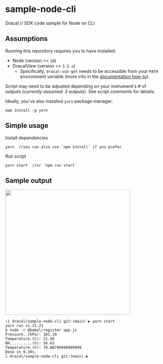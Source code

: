 # sample-node-cli
Dracal // SDK code sample for Node on CLI

## Assumptions

Running this repository requires you to have installed:
- Node (version >= `18`)
- DracalView (version >= `3.2.x`)
  - Specifically, `dracal-usb-get` needs to be accessible from your `PATH` environment variable (more info in the [documentation how-to](https://www.dracal.com/en/programmers_howto/#dracal-usb-get)).

Script may need to be adjusted depending on your instrument's # of outputs _(currently assumed: 3 outputs)_. See script comments for details.

Ideally, you've also installed `yarn` package manager:
```
npm install -g yarn
```

## Simple usage

Install dependencies
```
yarn  //you can also use `npm install` if you prefer
```

Run script
```
yarn start  //or `npm run start`
```

## Sample output
<img src="https://github.com/Dracaltech/sample-node-cli/assets/1357711/18445d5b-23a0-4ff4-9db3-870f5bd64310" width=400 />

```
↑1 dracal/sample-node-cli git:(main) ▶ yarn start
yarn run v1.22.21
$ node -r @babel/register app.js
Pressure..(kPa): 101.19
Temperature.(C): 21.56
RH..........(%): 56.63
Temperature.(F): 70.80799999999999
Done in 0.30s.
Ξ dracal/sample-node-cli git:(main) ▶  
```

